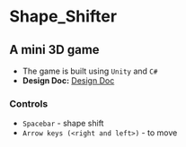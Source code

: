 # Shape_Shifter
## A mini 3D game
* The game is built using `Unity` and `C#`
* **Design Doc:** [Design Doc](https://docs.google.com/document/d/1GpX4G28WBglUaNBihALRcGKxXJ2bFJaxsjTGz1ppJIU/edit?tab=t.0)

### Controls
* `Spacebar` - shape shift
* `Arrow keys (<right and left>)` - to move
